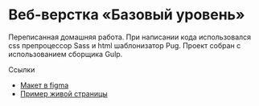 # Веб-верстка «Базовый уровень»
Переписанная домашняя работа. 
При написании кода использовался css препроцессор Sass и html шаблонизатор Pug. Проект собран с использованием сборщика Gulp.

Ссылки
- [Макет в figma](#)
- [Пример живой страницы](#)
